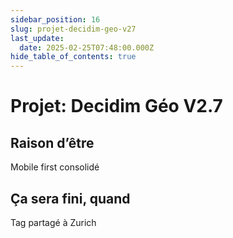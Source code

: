 ```yaml
---
sidebar_position: 16
slug: projet-decidim-geo-v27
last_update:
  date: 2025-02-25T07:48:00.000Z
hide_table_of_contents: true
---
```


# Projet: Decidim Géo V2.7

## Raison d’être


Mobile first consolidé


## Ça sera fini, quand


Tag partagé à Zurich


